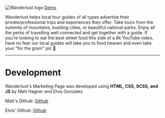 ![Wanderlust logo](https://marketing-wanderlust.netlify.com/assets/Wanderlust.png)
[Demo](https://marketing-wanderlust.netlify.com/)

Wanderlust helps local tour guides of all types advertise their
private/professional trips and experiences they offer. Take tours from
the summits of mountains, bustling cities, or beautiful national
parks. Enjoy all the perks of travelling well connected and get
together with a guide. If you're looking to eat the best street food
this side of a 8k YouTube video, have no fear our local guides will
take you to food heaven and even take your "for the gram" pic 📸

---

# Development

Wanderlust's Marketing Page was developed using **HTML, CSS, SCSS, and JS** by Matt Hagner and Elvis Gonzalez.

Matt's Github: [Github](https://github.com/hagnerd)

Elvis' Github: [Github](https://github.com/ElvisJG)
